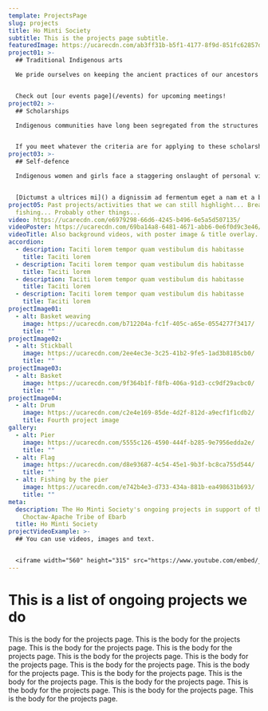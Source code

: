 ```yaml
---
template: ProjectsPage
slug: projects
title: Ho Minti Society
subtitle: This is the projects page subtitle.
featuredImage: https://ucarecdn.com/ab3ff31b-b5f1-4177-8f9d-851fc62857d8/
project01: >-
  ## Traditional Indigenous arts

  We pride ourselves on keeping the ancient practices of our ancestors alive, and we host regular meetings at which experts and novices alike come together to create beadwork and stitchwork, make moccasins, and weave pine needle baskets. Traditionally... 


  Check out [our events page](/events) for upcoming meetings!
project02: >-
  ## Scholarships

  Indigenous communities have long been segregated from the structures of social, political, and economic power, and one of the ways in which that segregation has played out has been through the unequal access of education for Indigenous youth. The Ho Minti Society...


  If you meet whatever the criteria are for applying to these scholarships, please see [our scholarship page](/scholarships) for more details.
project03: >-
  ## Self-defence

  Indigenous women and girls face a staggering onslaught of personal violence... A sem vel nec sodales mi vivamus senectus sed potenti a parturient nascetur tincidunt nisi pulvinar rhoncus a. Risus imperdiet taciti suspendisse facilisi a per metus cubilia varius a nostra adipiscing amet ultrices quisque ac mi a.


  [Dictumst a ultrices mi]() a dignissim ad fermentum eget a nam et a blandit scelerisque. Taciti lorem tempor quam vestibulum dis habitasse vestibulum diam vel est ut proin dis auctor.
project05: Past projects/activities that we can still highlight... Bream
  fishing... Probably other things...
video: https://ucarecdn.com/e6979298-66d6-4245-b496-6e5a5d507135/
videoPoster: https://ucarecdn.com/69ba14a8-6481-4671-abb6-0e6f0d9c3e46/
videoTitle: Also background videos, with poster image & title overlay.
accordion:
  - description: Taciti lorem tempor quam vestibulum dis habitasse
    title: Taciti lorem
  - description: Taciti lorem tempor quam vestibulum dis habitasse
    title: Taciti lorem
  - description: Taciti lorem tempor quam vestibulum dis habitasse
    title: Taciti lorem
  - description: Taciti lorem tempor quam vestibulum dis habitasse
    title: Taciti lorem
projectImage01:
  - alt: Basket weaving
    image: https://ucarecdn.com/b712204a-fc1f-405c-a65e-0554277f3417/
    title: ""
projectImage02:
  - alt: Stickball
    image: https://ucarecdn.com/2ee4ec3e-3c25-41b2-9fe5-1ad3b8185cb0/
    title: ""
projectImage03:
  - alt: Basket
    image: https://ucarecdn.com/9f364b1f-f8fb-406a-91d3-cc9df29acbc0/
    title: ""
projectImage04:
  - alt: Drum
    image: https://ucarecdn.com/c2e4e169-85de-4d2f-812d-a9ecf1f1cdb2/
    title: Fourth project image
gallery:
  - alt: Pier
    image: https://ucarecdn.com/5555c126-4590-444f-b285-9e7956edda2e/
    title: ""
  - alt: Flag
    image: https://ucarecdn.com/d8e93687-4c54-45e1-9b3f-bc8ca755d544/
    title: ""
  - alt: Fishing by the pier
    image: https://ucarecdn.com/e742b4e3-d733-434a-881b-ea498631b693/
    title: ""
meta:
  description: The Ho Minti Society's ongoing projects in support of the
    Choctaw-Apache Tribe of Ebarb
  title: Ho Minti Society
projectVideoExample: >-
  ## You can use videos, images and text.


  <iframe width="560" height="315" src="https://www.youtube.com/embed/_m2CHvfVK5I" frameborder="0" allow="accelerometer; autoplay; clipboard-write; encrypted-media; gyroscope; picture-in-picture" allowfullscreen></iframe>
---
```


# This is a list of ongoing projects we do

This is the body for the projects page. This is the body for the projects page. This is the body for the projects page. This is the body for the projects page. This is the body for the projects page. This is the body for the projects page. This is the body for the projects page. This is the body for the projects page. This is the body for the projects page. This is the body for the projects page. This is the body for the projects page. This is the body for the projects page. This is the body for the projects page. This is the body for the projects page. 